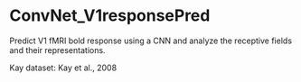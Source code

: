 # ConvNet_V1responsePred
Predict V1 fMRI bold response using a CNN and analyze the receptive fields and their representations.

Kay dataset: Kay et al., 2008

